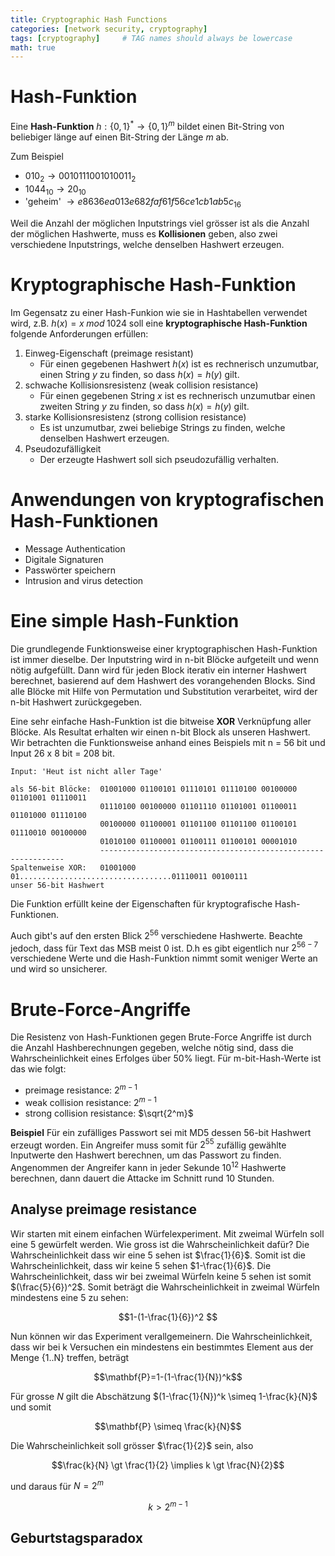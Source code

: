 ```yaml
---
title: Cryptographic Hash Functions
categories: [network security, cryptography]
tags: [cryptography]     # TAG names should always be lowercase
math: true
---
```


# Hash-Funktion
Eine **Hash-Funktion** $h:\lbrace0,1\rbrace^* \rightarrow \lbrace0,1\rbrace^m$ bildet einen Bit-String von beliebiger länge auf einen Bit-String der Länge $m$ ab. 

Zum Beispiel
*  $010_2 \rightarrow 0010111001010011_2$
*  $1044_{10} \rightarrow 20_{10}$
*  'geheim' $\rightarrow e8636ea013e682faf61f56ce1cb1ab5c_{16}$

Weil die Anzahl der möglichen Inputstrings viel grösser ist als die Anzahl der möglichen Hashwerte, muss es **Kollisionen** geben, also zwei verschiedene Inputstrings, welche denselben Hashwert erzeugen.   

# Kryptographische Hash-Funktion
Im Gegensatz zu einer Hash-Funkion wie sie in Hashtabellen verwendet wird, z.B. $h(x) = x \; mod\; 1024$ soll eine **kryptographische Hash-Funktion** folgende Anforderungen erfüllen:

1. Einweg-Eigenschaft (preimage resistant)
   - Für einen gegebenen Hashwert $h(x)$ ist es rechnerisch unzumutbar, einen String $y$ zu finden, so dass $h(x)=h(y)$ gilt.
2. schwache Kollisionsresistenz (weak collision resistance)
   - Für einen gegebenen String $x$ ist es rechnerisch unzumutbar einen zweiten String $y$ zu finden, so dass $h(x)=h(y)$ gilt.
3. starke Kollisionsresistenz (strong collision resistance)
   - Es ist unzumutbar, zwei beliebige Strings zu finden, welche denselben Hashwert erzeugen.
4. Pseudozufälligkeit
   - Der erzeugte Hashwert soll sich pseudozufällig verhalten.


# Anwendungen von kryptografischen Hash-Funktionen

* Message Authentication
* Digitale Signaturen
* Passwörter speichern
* Intrusion and virus detection


# Eine simple Hash-Funktion
Die grundlegende Funktionsweise einer kryptographischen Hash-Funktion ist immer dieselbe. Der Inputstring wird in n-bit Blöcke 
aufgeteilt und wenn nötig aufgefüllt. Dann wird für jeden Block iterativ ein interner Hashwert berechnet, basierend auf dem Hashwert des 
vorangehenden Blocks. Sind alle Blöcke mit Hilfe von Permutation und Substitution verarbeitet, wird der n-bit Hashwert zurückgegeben. 

Eine sehr einfache Hash-Funktion ist die bitweise **XOR** Verknüpfung aller Blöcke. Als Resultat erhalten wir einen n-bit Block als 
unseren Hashwert. Wir betrachten die Funktionsweise anhand eines Beispiels mit n = 56 bit und Input 26 x 8 bit = 208 bit.

```
Input: 'Heut ist nicht aller Tage'

als 56-bit Blöcke:  01001000 01100101 01110101 01110100 00100000 01101001 01110011 
                    01110100 00100000 01101110 01101001 01100011 01101000 01110100 
                    00100000 01100001 01101100 01101100 01100101 01110010 00100000 
                    01010100 01100001 01100111 01100101 00001010 
                    --------------------------------------------------------------
Spaltenweise XOR:   01001000 01..................................01110011 00100111
unser 56-bit Hashwert
```
Die Funktion erfüllt keine der Eigenschaften für kryptografische Hash-Funktionen. 

Auch gibt's auf den ersten Blick 
$2^{56}$ verschiedene Hashwerte. Beachte jedoch, dass für Text das MSB meist $0$ ist. D.h es gibt eigentlich nur $2^{56-7}$
verschiedene Werte und die Hash-Funktion nimmt somit weniger Werte an und wird so unsicherer. 


# Brute-Force-Angriffe
Die Resistenz von Hash-Funktionen gegen Brute-Force Angriffe ist durch die Anzahl Hashberechnungen gegeben, welche nötig sind, 
dass die Wahrscheinlichkeit eines Erfolges über 50% liegt. Für m-bit-Hash-Werte ist das wie folgt:
  - preimage resistance: $2^{m-1}$
  - weak collision resistance: $2^{m-1}$
  - strong collision resistance: $\sqrt{2^m}$

**Beispiel** Für ein zufälliges Passwort sei mit MD5 dessen 56-bit Hashwert erzeugt worden. Ein Angreifer muss somit für $2^{55}$ zufällig
gewählte Inputwerte den Hashwert berechnen, um das Passwort zu finden. Angenommen der Angreifer kann in jeder Sekunde $10^{12}$ Hashwerte
berechnen, dann dauert die Attacke im Schnitt rund 10 Stunden.

## Analyse preimage resistance
Wir starten mit einem einfachen Würfelexperiment. Mit zweimal Würfeln soll eine 5 gewürfelt werden. Wie gross ist die Wahrscheinlichkeit dafür?
Die Wahrscheinlichkeit dass wir eine 5 sehen ist $\frac{1}{6}$. Somit ist die Wahrscheinlichkeit, dass wir keine 5 sehen $1-\frac{1}{6}$. 
Die Wahrscheinlichkeit, dass wir bei zweimal Würfeln keine 5 sehen ist somit $(\frac{5}{6})^2$. Somit beträgt die Wahrscheinlichkeit in zweimal Würfeln 
mindestens eine 5 zu sehen:

$$1-(1-\frac{1}{6})^2 $$

Nun können wir das Experiment verallgemeinern. Die Wahrscheinlichkeit, dass wir bei k Versuchen ein mindestens ein bestimmtes Element aus der Menge 
{1..N} treffen, beträgt

$$\mathbf{P}=1-(1-\frac{1}{N})^k$$

Für grosse $N$ gilt die Abschätzung $(1-\frac{1}{N})^k \simeq 1-\frac{k}{N}$ und somit

$$\mathbf{P} \simeq \frac{k}{N}$$

Die Wahrscheinlichkeit soll grösser $\frac{1}{2}$ sein, also

$$\frac{k}{N} \gt \frac{1}{2} \implies k \gt \frac{N}{2}$$

und daraus für $N=2^m$

$$k\gt 2^{m-1}$$


## Geburtstagsparadox




